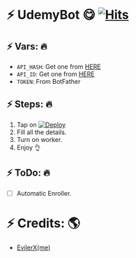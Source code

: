 # ⚡ UdemyBot 😋 [![Hits](https://hits.seeyoufarm.com/api/count/incr/badge.svg?url=https%3A%2F%2Fgithub.com%2Fgautamajay52%2FUdemyBot&count_bg=%2379C83D&title_bg=%23555555&icon=&icon_color=%23E7E7E7&title=hits&edge_flat=false)](https://github.com/gautamajay52/UdemyBot)


## ⚡ Vars: 🔥

* `API_HASH`: Get one from [HERE](https://my.telegram.org/apps)
* `API_ID`: Get one from [HERE](https://my.telegram.org/apps)
* `TOKEN`: From BotFather


## ⚡ Steps: 🔥

1) Tap on [![Deploy](https://www.herokucdn.com/deploy/button.svg)](https://heroku.com/deploy)
2) Fill all the details.
3) Turn on worker.
4) Enjoy 👌

## ⚡ ToDo: 🔥

- [ ] Automatic Enroller.

# ⚡ Credits: 🌎
* [EvilerX(me)](https://github.com/evil775) 
